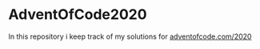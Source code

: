 # AdventOfCode2020
 In this repository i keep track of my solutions for [adventofcode.com/2020](adventofcode.com/2020)<br/>
